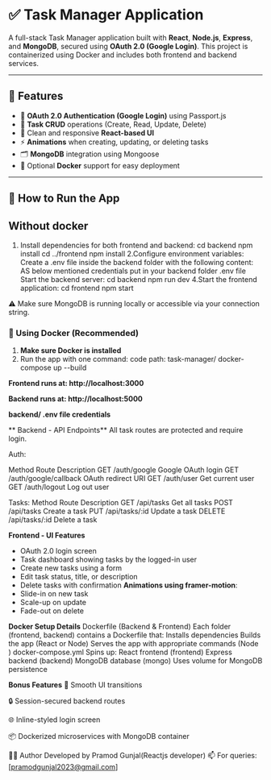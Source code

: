 # ✅ Task Manager Application

A full-stack Task Manager application built with **React**, **Node.js**, **Express**, and **MongoDB**, secured using **OAuth 2.0 (Google Login)**. This project is containerized using Docker and includes both frontend and backend services.

---

## 📌 Features

- 🔐 **OAuth 2.0 Authentication (Google Login)** using Passport.js
- 📝 **Task CRUD** operations (Create, Read, Update, Delete)
- 🎨 Clean and responsive **React-based UI**
- ⚡ **Animations** when creating, updating, or deleting tasks
- 🗂 **MongoDB** integration using Mongoose
- 🐳 Optional **Docker** support for easy deployment

---
## 🚀 How to Run the App
## Without docker 
1. Install dependencies for both frontend and backend:
cd backend
npm install
cd ../frontend
npm install
2.Configure environment variables:
Create a .env file inside the backend folder with the following content:
AS below mentioned credentials put in your backend folder .env file
Start the backend server:
cd backend
npm run dev
4.Start the frontend application:
cd frontend
npm start

⚠️ Make sure MongoDB is running locally or accessible via your connection string.

### 🐳 Using Docker (Recommended)

1. **Make sure Docker is installed**  
2. Run the app with one command:
 code path: task-manager/
docker-compose up --build

**Frontend runs at: http://localhost:3000**

**Backend runs at: http://localhost:5000**

**backend/ .env file credentials**


** Backend - API Endpoints**
All task routes are protected and require login.

Auth: 

Method	Route	              Description
GET	  /auth/google	        Google OAuth login
GET	  /auth/google/callback	OAuth redirect URI
GET	  /auth/user	        Get current user
GET	  /auth/logout	        Log out user

 Tasks:
Method   Route            Description
GET    /api/tasks        Get all tasks
POST   /api/tasks        Create a task
PUT    /api/tasks/:id   Update a task
DELETE /api/tasks/:id   Delete a task


 **Frontend - UI Features**
- OAuth 2.0 login screen
- Task dashboard showing tasks by the logged-in user
- Create new tasks using a form
- Edit task status, title, or description
- Delete tasks with confirmation
**Animations using framer-motion**:
- Slide-in on new task
- Scale-up on update
- Fade-out on delete

**Docker Setup Details**
Dockerfile (Backend & Frontend)
Each folder (frontend, backend) contains a Dockerfile that:
Installs dependencies
Builds the app (React or Node)
Serves the app with appropriate commands (Node )
docker-compose.yml
Spins up:
React frontend (frontend)
Express backend (backend)
MongoDB database (mongo)
Uses volume for MongoDB persistence

**Bonus Features**
🔄 Smooth UI transitions

🔒 Session-secured backend routes

🌐 Inline-styled login screen

📦 Dockerized microservices with MongoDB container


🧑‍💻 Author
Developed by Pramod Gunjal(Reactjs developer)
📫 For queries: [pramodgunjal2023@gmail.com]
